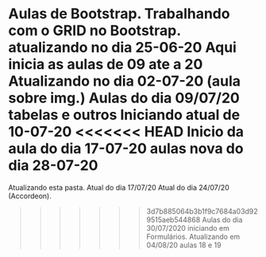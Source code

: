 Aulas de Bootstrap.
Trabalhando com o GRID no Bootstrap.
atualizando no dia 25-06-20
Aqui inicia as aulas de 09 ate a 20
Atualizando no dia 02-07-20 (aula sobre img.)
Aulas do dia 09/07/20 tabelas e outros
Iniciando atual de 10-07-20
<<<<<<< HEAD
Inicio da aula do dia 17-07-20
aulas nova do dia 28-07-20
=======
Atualizando esta pasta.
Atual do dia 17/07/20
Atual do dia 24/07/20 (Accordeon).
>>>>>>> 3d7b885064b3b1f9c7684a03d929515aeb544868
Aulas do dia 30/07/2020 iniciando em Formulários.
Atualizando em 04/08/20 aulas 18 e 19